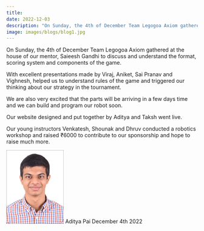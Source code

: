 ```yaml
---
title: 
date: 2022-12-03
description: "On Sunday, the 4th of December Team Legogoa Axiom gathered at the house of our mentor.."
image: images/blogs/blog1.jpg
---
```


On Sunday, the 4th of December Team Legogoa Axiom gathered at the house of our mentor, Saieesh Gandhi to discuss and understand the format, scoring system and components of the game.

With excellent presentations made by Viraj, Aniket, Sai Pranav and Vighnesh, helped us to understand rules of the game and triggered our thinking about our strategy in the tournament.

We are also very excited that the parts will be arriving in a few days time and we can build and program our robot soon.

Our website designed and put together by Aditya and Taksh went live.

Our young instructors Venkatesh, Shounak and Dhruv conducted a robotics workshop and raised ₹6000 to contribute to our sponsorship and hope to raise much more. 

<div class="author">
<img width="30%" class="author-image" src="/images/team_members/aditya.jpeg"s />
  <span class="author-name">Aditya Pai</span>
  <span class="author-divider"></span>
  <span class="author-date">December 4th 2022</span>
</div>